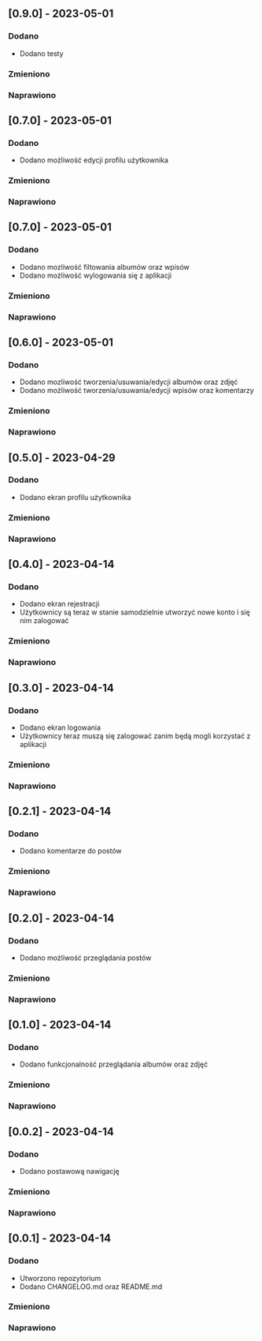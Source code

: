 ## [0.9.0] - 2023-05-01
  
### Dodano
   - Dodano testy
### Zmieniono
  
### Naprawiono
## [0.7.0] - 2023-05-01
  
### Dodano
   - Dodano możliwość edycji profilu użytkownika
### Zmieniono
 
### Naprawiono
## [0.7.0] - 2023-05-01
  
### Dodano
   - Dodano mozliwość filtowania albumów oraz wpisów
   - Dodano możliwość wylogowania się z aplikacji
### Zmieniono
 
### Naprawiono
## [0.6.0] - 2023-05-01
  
### Dodano
   - Dodano mozliwość tworzenia/usuwania/edycji albumów oraz zdjęć
   - Dodano możliwość tworzenia/usuwania/edycji wpisów oraz komentarzy
### Zmieniono
 
### Naprawiono
## [0.5.0] - 2023-04-29
  
### Dodano
   - Dodano ekran profilu użytkownika
### Zmieniono
 
### Naprawiono
## [0.4.0] - 2023-04-14
  
### Dodano
   - Dodano ekran rejestracji
   - Użytkownicy są teraz w stanie samodzielnie utworzyć nowe konto i się nim zalogować
### Zmieniono
 
### Naprawiono
## [0.3.0] - 2023-04-14
  
### Dodano
   - Dodano ekran logowania
   - Użytkownicy teraz muszą się zalogować zanim będą mogli korzystać z aplikacji
### Zmieniono
 
### Naprawiono
## [0.2.1] - 2023-04-14
  
### Dodano
   - Dodano komentarze do postów
### Zmieniono
 
### Naprawiono
## [0.2.0] - 2023-04-14
  
### Dodano
   - Dodano możliwość przeglądania postów
### Zmieniono
 
### Naprawiono
## [0.1.0] - 2023-04-14
  
### Dodano
   - Dodano funkcjonalność przeglądania albumów oraz zdjęć
### Zmieniono
 
### Naprawiono
## [0.0.2] - 2023-04-14
 
### Dodano
   - Dodano postawową nawigację
### Zmieniono
 
### Naprawiono

## [0.0.1] - 2023-04-14
 
### Dodano
   - Utworzono repozytorium
   - Dodano CHANGELOG.md oraz README.md
### Zmieniono
 
### Naprawiono
 
